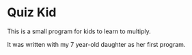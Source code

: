 # Quiz Kid

This is a small program for kids to learn to multiply.

It was written with my 7 year-old daughter as her first program.

